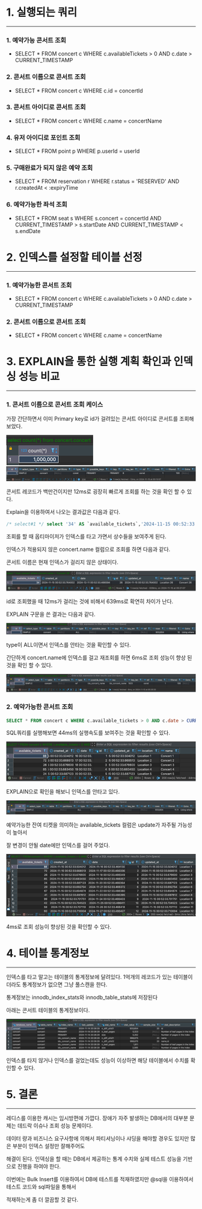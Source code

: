 # 1. 실행되는 쿼리 

---

### 1. 예약가능 콘서트 조회
- SELECT * FROM concert c WHERE c.availableTickets > 0 AND c.date > CURRENT_TIMESTAMP

### 2. 콘서트 이름으로 콘서트 조회
- SELECT * FROM concert c WHERE c.id = concertId

### 3. 콘서트 아이디로 콘서트 조회
- SELECT * FROM concert c WHERE c.name = concertName

### 4. 유저 아이디로 포인트 조회
- SELECT * FROM point p WHERE p.userId = userId

### 5. 구매완료가 되지 않은 예약 조회
- SELECT * FROM reservation r WHERE r.status = 'RESERVED' AND r.createdAt < :expiryTime

### 6. 예약가능한 좌석 조회
- SELECT * FROM seat s WHERE s.concert = concertId AND CURRENT_TIMESTAMP > s.startDate AND CURRENT_TIMESTAMP < s.endDate 

# 2. 인덱스를 설정할 테이블 선정

---

### 1. 예약가능한 콘서트 조회
- SELECT * FROM concert c WHERE c.availableTickets > 0 AND c.date > CURRENT_TIMESTAMP

### 2. 콘서트 이름으로 콘서트 조회
- SELECT * FROM concert c WHERE c.name = concertName

# 3. EXPLAIN을 통한 실행 계획 확인과 인덱싱 성능 비교

---

### 1. 콘서트 이름으로 콘서트 조회 케이스

가장 간단하면서 이미 Primary key로 id가 걸려있는 콘서트 아이디로 콘서트를 조회해 보았다.

![img_3.png](indexDocImages/img_3.png)
![img_2.png](indexDocImages/img_2.png)

콘서트 레코드가 백만건이지만 12ms로 굉장히 빠르게 조회를 하는 것을 확인 할 수 있다.

Explain을 이용하여서 나오는 결과값은 다음과 같다.

```sql
/* select#1 */ select '34' AS `available_tickets`,'2024-11-15 00:52:33.764002' AS `created_at`,'2024-12-11 00:52:33.466594' AS `date`,'26' AS `id`,'2024-11-15 00:52:33.764002' AS `updated_at`,'Location 26' AS `location`,'Concert 26' AS `name` from `concert`.`concert` where true

```

조회를 할 때 옵티마이저가 인덱스를 타고 가면서 상수들을 보여주게 된다.

인덱스가 적용되지 않은 concert.name 컬럼으로 조회를 하면 다음과 같다.

콘서트 이름은 현재 인덱스가 걸리지 않은 상태이다.

![img_4.png](indexDocImages/img_4.png)

id로 조회했을 때 12ms가 걸리는 것에 비해서 639ms로 확연히 차이가 난다.

EXPLAIN 구문을 쓴 결과는 다음과 같다.

![img_5.png](indexDocImages/img_5.png)

type이 ALL이면서 인덱스를 안타는 것을 확인할 수 있다.

간단하게 concert.name에 인덱스를 걸고 재조회를 하면 6ms로 조회 성능이 향상 된 것을 확인 할 수 있다.

![img_6.png](indexDocImages/img_6.png)


### 2. 예약가능한 콘서트 조회


```sql
SELECT * FROM concert c WHERE c.available_tickets > 0 AND c.date > CURRENT_TIMESTAMP;
```

SQL쿼리를 실행해보면 44ms의 실행속도를 보여주는 것을 확인할 수 있다.

![img_8.png](indexDocImages/img_8.png)

EXPLAIN으로 확인을 해보니 인덱스를 안타고 있다.

![img_9.png](indexDocImages/img_9.png)

예약가능한 잔여 티켓을 의미하는 available_tickets 컬럼은 update가 자주될 가능성이 높아서

잘 변경이 안될 date에만 인덱스를 걸어 주었다.

![img_10.png](indexDocImages/img_10.png)

4ms로 조회 성능이 향상된 것을 확인할 수 있다.


# 4. 테이블 통계정보

---

인덱스를 타고 말고는 테이블의 통계정보에 달려있다. 1억개의 레코드가 있는 테이블이더라도 통계정보가 없으면 그냥 풀스캔을 한다.

통계정보는 innodb_index_stats와 innodb_table_stats에 저장된다

아래는 콘서트 테이블의 통계정보이다.

![img_7.png](indexDocImages/img_7.png)

인덱스를 타지 않거나 인덱스를 걸었는데도 성능이 이상하면 해당 테이블에서 수치를 확인할 수 있다.


# 5. 결론

---

 레디스를 이용한 캐시는 임시방편에 가깝다. 장애가 자주 발생하는 DB에서의 대부분 문제는 데드락 이슈나 조회 성능 문제이다. 

데이터 량과 비즈니스 요구사항에 의해서 파티셔닝이나 샤딩을 해야할 경우도 있지만 많은 부분이 인덱스 설정만 잘해주어도

해결이 된다. 인덱싱을 할 때는 DB에서 제공하는 통계 수치와 실제 테스트 성능을 기반으로 진행을 하여야 한다.

 이번에는 Bulk Insert를 이용하여서 DB에 테스트를 적재하였지만 @sql을 이용하여서 테스트 코드와 sql파일을 통해서

적재하는게 좀 더 깔끔할 것 같다.


